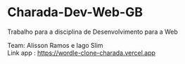 # Charada-Dev-Web-GB
Trabalho para a disciplina de Desenvolvimento para a Web


Team:
Alisson Ramos e Iago Slim 
<br>
Link app : https://wordle-clone-charada.vercel.app
